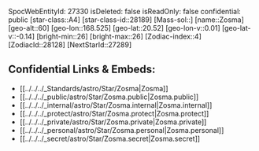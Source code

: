 ﻿---
location: [20.52,-168.525,60]
type: Star
tags:
- astro/Star

---
SpocWebEntityId: 27330
isDeleted: false
isReadOnly: false
confidential: public
[star-class::A4]
[star-class-id::28189]
[Mass-sol::]
[name::Zosma]
[geo-alt::60]
[geo-lon::168.525]
[geo-lat::20.52]
[geo-lon-v::0.01]
[geo-lat-v::-0.14]
[bright-min::26]
[bright-max::26]
[Zodiac-index::4]
[ZodiacId::28128]
[NextStarId::27289]



## Confidential Links & Embeds: 
- [[../../../_Standards/astro/Star/Zosma|Zosma]] 
- [[../../../_public/astro/Star/Zosma.public|Zosma.public]] 
- [[../../../_internal/astro/Star/Zosma.internal|Zosma.internal]] 
- [[../../../_protect/astro/Star/Zosma.protect|Zosma.protect]] 
- [[../../../_private/astro/Star/Zosma.private|Zosma.private]] 
- [[../../../_personal/astro/Star/Zosma.personal|Zosma.personal]] 
- [[../../../_secret/astro/Star/Zosma.secret|Zosma.secret]] 
